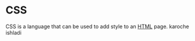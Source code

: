 # CSS

CSS is a language that can be used to add style to an [HTML](/wiki/HTML) page. karoche ishladi